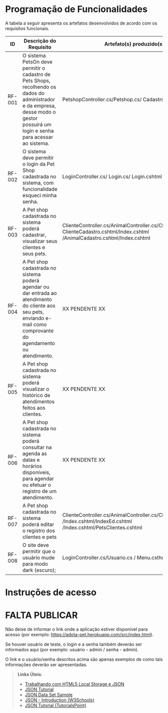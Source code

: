 # Programação de Funcionalidades

A tabela a seguir apresenta os artefatos desenvolvidos de acordo com os requisitos funcionais.

|ID    | Descrição do Requisito  | Artefato(s) produzido(s) |
|------|-----------------------------------------|----|
|RF-001| O sistema PetsOn deve permitir o cadastro de Pets Shops, recolhendo os dados do administrador e da empresa, desse modo o gestor possuirá um login e senha para acessar ao sistema. |  PetshopController.cs/Petshop.cs/ Cadastro.cshtml |
|RF-002|  O sistema deve permitir o login da Pet Shop cadastrada no sistema, com funcionalidade esqueci minha senha.   |  LoginController.cs/ Login.cs/ Login.cshtml  |
|RF-003|  A Pet shop cadastrada no sistema poderá cadastrar, visualizar seus clientes e seus pets. |  ClienteController.cs/AnimalController.cs/Cliente.cs/Animal.cs ClienteCadastro.cshtml/Index.cshtml /AnimalCadastro.cshtml/Index.cshtml |
|RF-004|  A Pet shop cadastrada no sistema poderá agendar ou dar entrada ao atendimento do cliente aos seu pets, enviando e-mail como comprovante do agendamento ou atendimento.  | XX PENDENTE XX |
|RF-005|  A Pet shop cadastrada no sistema poderá visualizar o histórico de atendimentos feitos aos clientes.  | XX PENDENTE XX |
|RF-006|  A Pet shop cadastrada no sistema poderá consultar na agenda as datas e horários disponíveis, para agendar ou efetuar o registro de um atendimento.  | XX PENDENTE XX |
|RF-007| A Pet shop cadastrada no sistema poderá editar o registro dos clientes e pets |   ClienteController.cs/AnimalController.cs/Cliente.cs/Animal.cs /Index.cshtml/IndexEd.cshtml /Index.cshtml/PetsClientes.cshtml  |
|RF-008| 	O site deve permitir que o usuário mude para modo dark (escuro);  |  LoginController.cs/Usuario.cs / Menu.csthml  |



# Instruções de acesso

# FALTA PUBLICAR

Não deixe de informar o link onde a aplicação estiver disponível para acesso (por exemplo: https://adota-pet.herokuapp.com/src/index.html).

Se houver usuário de teste, o login e a senha também deverão ser informados aqui (por exemplo: usuário - admin / senha - admin).

O link e o usuário/senha descritos acima são apenas exemplos de como tais informações deverão ser apresentadas.

> **Links Úteis**:
>
> - [Trabalhando com HTML5 Local Storage e JSON](https://www.devmedia.com.br/trabalhando-com-html5-local-storage-e-json/29045)
> - [JSON Tutorial](https://www.w3resource.com/JSON)
> - [JSON Data Set Sample](https://opensource.adobe.com/Spry/samples/data_region/JSONDataSetSample.html)
> - [JSON - Introduction (W3Schools)](https://www.w3schools.com/js/js_json_intro.asp)
> - [JSON Tutorial (TutorialsPoint)](https://www.tutorialspoint.com/json/index.htm)
